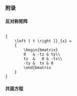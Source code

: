 






### 附录

#### 反对称矩阵

<code>
{
    \left [ t \right ]}_{x} =
    {
        \begin{bmatrix}
        0   & -tz & ty\\
        tz  &   0 & -tx\\
        -ty &  tx & 0
        \end{bmatrix
    }
}
</code>

#### 共面方程
